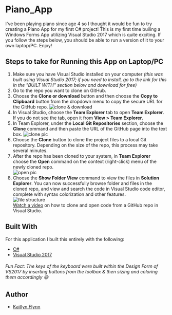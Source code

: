 # Piano_App
I've been playing piano since age 4 so I thought it would be fun to try creating a Piano App for my first C# project! This is my first time builing a Windows Forms App utilizing Visual Studio 2017 which is quite exciting. If you follow the steps below, you should be able to run a version of it to your own laptop/PC. Enjoy! 

## Steps to take for Running this App on Laptop/PC
1. Make sure you have Visual Studio installed on your computer *(this was built using Visual Studio 2017; if you need to install, go to the link for this in the "BUILT WITH" section below and download for free)*
2. Go to the repo you want to clone on GitHub. 
3. Choose the **Clone or download** button and then choose the **Copy to Clipboard** button from the dropdown menu to copy the secure URL for the GitHub repo. 
![clone & download](https://user-images.githubusercontent.com/32024309/50258294-e0611980-03b3-11e9-92ab-a3acbdf03079.png)
4. In Visual Studio, choose the **Team Explorer** tab to open **Team Explorer**. If you do not see the tab, open it from **View > Team Explorer.**
5. In Team Explorer, under the **Local Git Repositories** section, choose the **Clone** command and then paste the URL of the GitHub page into the text box. 
![clone pic](https://user-images.githubusercontent.com/32024309/50258298-e3f4a080-03b3-11e9-8ec9-7a058214e351.png)
6. Choose the **Clone** button to clone the project files to a local Git repository. Depending on the size of the repo, this process may take several minutes. 
7. After the repo has been cloned to your system, in **Team Explorer** choose the **Open** command on the context (right-click) menu of the newly cloned repo.<br>
![open pic](https://user-images.githubusercontent.com/32024309/50258299-e656fa80-03b3-11e9-8b66-05a87f0bd04c.png)
7. Choose the **Show Folder View** command to view the files in **Solution Explorer**. You can now successfully browse folder and files in the cloned repo, and view and search the code in Visual Studio code editor, complete with syntax colorization and other features.<br> 
![file structure](https://user-images.githubusercontent.com/32024309/50258301-ea831800-03b3-11e9-9122-ff7f08dd4339.png)
<br>[Watch a video](https://mva.microsoft.com/en-us/training-courses/getting-started-with-visual-studio-2017-17798?l=lp3TOKD6D_6711787171) on how to clone and open code from a GitHub repo in Visual Studio. 

## Built With
For this application I built this entirely with the following:
* [C#](https://docs.microsoft.com/en-us/dotnet/csharp/)
* [Visual Studio 2017](https://docs.microsoft.com/en-us/visualstudio/install/install-visual-studio?view=vs-2017)
###### Fun Fact: The keys of the keyboard were built within the Design Form of VS2017 by inserting buttons from the toolbox & then sizing and coloring them accordingly :smile:

## Author
* [Kaitlyn Flynn](https://kaitlynflynn.com/)
